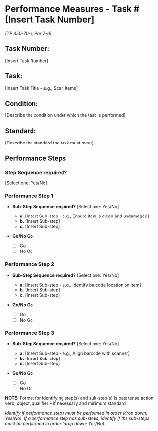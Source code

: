 # Performance Measures - Task # [Insert Task Number]
*(TP 350-70-1, Par 7-6)*

## Task Number: 
[Insert Task Number]

## Task:
[Insert Task Title - e.g., Scan Items]

## Condition:
[Describe the condition under which the task is performed]

## Standard:
[Describe the standard the task must meet]

## Performance Steps

### Step Sequence required?
[Select one: Yes/No]

### Performance Step 1
- **Sub-Step Sequence required?**
  [Select one: Yes/No]
  - **a.** [Insert Sub-step - e.g., Ensure item is clean and undamaged]
  - **b.** [Insert Sub-step]
  - **c.** [Insert Sub-step]

- **Go/No Go**
  - [ ] Go
  - [ ] No Go

### Performance Step 2
- **Sub-Step Sequence required?**
  [Select one: Yes/No]
  - **a.** [Insert Sub-step - e.g., Identify barcode location on item]
  - **b.** [Insert Sub-step]
  - **c.** [Insert Sub-step]

- **Go/No Go**
  - [ ] Go
  - [ ] No Go

### Performance Step 3
- **Sub-Step Sequence required?**
  [Select one: Yes/No]
  - **a.** [Insert Sub-step - e.g., Align barcode with scanner]
  - **b.** [Insert Sub-step]
  - **c.** [Insert Sub-step]

- **Go/No Go**
  - [ ] Go
  - [ ] No Go

**NOTE:** Format for identifying step(s) and sub-step(s) is past tense action verb, object, qualifier – if necessary and minimum standard.

*Identify if performance steps must be performed in order (drop down; Yes/No). If a performance step has sub-steps, identify if the sub-steps must be performed in order (drop down; Yes/No).*
